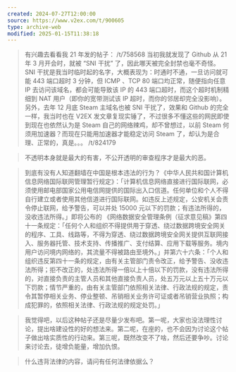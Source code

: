 ```yaml
---
created: 2024-07-27T12:00:00
source: https://www.v2ex.com/t/900605
type: archive-web
modified: 2025-01-15T11:38:18
---
```


> 有兴趣去看看我 21 年发的帖子： /t/758568 当初我就发现了 Github 从 21 年 3 月开会时，就被 “SNI 干扰” 了，因此哪天被完全封禁也毫不奇怪。SNI 干扰是我当时临时起的名字，大概表现为：时通时不通，一旦访问就可能 443 端口超时 3 分钟，但 ICMP 、TCP 80 端口均正常，随便指向任意 IP 去访问该域名，都会可能导致该 IP 的 443 端口超时，而这个超时机制精细到 NAT 用户（即你的宽带测试该 IP 超时，而你的邻居却完全没影响）。另外，去年 12 月底 Steam 主域名也被 SNI 干扰了，效果和 Github 的完全一样，我当时也在 V2EX 发文章复现实锤了，不过很多不懂这些的网民即使到现在也依然认为是 Steam 自己的网络辣鸡，却不曾想过，以前 Steam 何须用加速器？而现在只能用加速器才能稳定访问 Steam 了，却认为是合理、正常的，真是。。。 /t/824179

> 不透明本身就是最大的有害，不公开透明的审查程序才是最大的恶。

> 到底有没有人知道翻墙在中国是根本违法的行为？《中华人民共和国计算机信息网络国际联网管理暂行规定》：「计算机信息网络直接进行国际联网，必须使用邮电部国家公用电信网提供的国际出入口信道。任何单位和个人不得自行建立或者使用其他信道进行国际联网。如违反上述规定，公安机关会责令停止联网，给予警告，可以并处 15000 元以下的罚款；有违法所得的，没收违法所得。」即将公布的 《网络数据安全管理条例（征求意见稿》第四十一条规定：「任何个人和组织不得提供用于穿透、绕过数据跨境安全网关的程序、工具、线路等，不得为穿透、绕过数据跨境安全网关提供互联网接入、服务器托管、技术支持、传播推广、支付结算、应用下载等服务。境内用户访问境内网络的，其流量不得被路由至境外。」并第六十六条：「个人和组织违反第四十一条的规定，由有关主管部门责令改正，给予警告、没收违法所得；拒不改正的，处违法所得一倍以上十倍以下的罚款，没有违法所得的，对直接负责的主管人员和其他直接负责人员，处五万元以上五十万元以下罚款；情节严重的，由有关主管部门依照相关法律、行政法规的规定，责令其暂停相关业务、停业整顿、吊销相关业务许可证或者吊销营业执照；构成犯罪的，依照相关法律、行政法规的规定处罚。」

> 我觉得吧，以后这种帖子还是尽量少发布吧。第一呢，大家也没法理性讨论，提出啥建设性的好的想法来。第二呢，在座的，也不会因为讨论这个帖子做出啥实质性的行动来。第三呢，既然改变不了啥，然后还要争吵。讨论来讨论去，徒增负能量，增加仇恨。

> 什么违背法律的内容，请问有任何法律依据么？
